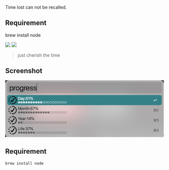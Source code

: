 Time lost can not be recalled.

## Requirement

brew install node


![](https://img.shields.io/badge/version-v1.1-green?style=for-the-badge)
[![](https://img.shields.io/badge/download-click-blue?style=for-the-badge)](./ProgressBar.alfredworkflow)



<!-- more -->
> just cherish the time


## Screenshot

![](./screenshot.jpeg)


## Requirement
```shell
brew install node
```
